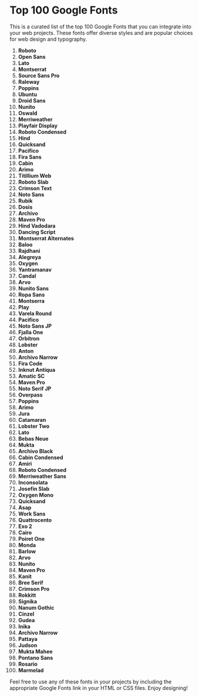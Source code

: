 # Top 100 Google Fonts

This is a curated list of the top 100 Google Fonts that you can integrate into your web projects. These fonts offer diverse styles and are popular choices for web design and typography.

1. **Roboto**
2. **Open Sans**
3. **Lato**
4. **Montserrat**
5. **Source Sans Pro**
6. **Raleway**
7. **Poppins**
8. **Ubuntu**
9. **Droid Sans**
10. **Nunito**
11. **Oswald**
12. **Merriweather**
13. **Playfair Display**
14. **Roboto Condensed**
15. **Hind**
16. **Quicksand**
17. **Pacifico**
18. **Fira Sans**
19. **Cabin**
20. **Arimo**
21. **Titillium Web**
22. **Roboto Slab**
23. **Crimson Text**
24. **Noto Sans**
25. **Rubik**
26. **Dosis**
27. **Archivo**
28. **Maven Pro**
29. **Hind Vadodara**
30. **Dancing Script**
31. **Montserrat Alternates**
32. **Baloo**
33. **Rajdhani**
34. **Alegreya**
35. **Oxygen**
36. **Yantramanav**
37. **Candal**
38. **Arvo**
39. **Nunito Sans**
40. **Ropa Sans**
41. **Montserra**
42. **Play**
43. **Varela Round**
44. **Pacifico**
45. **Noto Sans JP**
46. **Fjalla One**
47. **Orbitron**
48. **Lobster**
49. **Anton**
50. **Archivo Narrow**
51. **Fira Code**
52. **Inknut Antiqua**
53. **Amatic SC**
54. **Maven Pro**
55. **Noto Serif JP**
56. **Overpass**
57. **Poppins**
58. **Arimo**
59. **Jura**
60. **Catamaran**
61. **Lobster Two**
62. **Lato**
63. **Bebas Neue**
64. **Mukta**
65. **Archivo Black**
66. **Cabin Condensed**
67. **Amiri**
68. **Roboto Condensed**
69. **Merriweather Sans**
70. **Inconsolata**
71. **Josefin Slab**
72. **Oxygen Mono**
73. **Quicksand**
74. **Asap**
75. **Work Sans**
76. **Quattrocento**
77. **Exo 2**
78. **Cairo**
79. **Poiret One**
80. **Monda**
81. **Barlow**
82. **Arvo**
83. **Nunito**
84. **Maven Pro**
85. **Kanit**
86. **Bree Serif**
87. **Crimson Pro**
88. **Rokkitt**
89. **Signika**
90. **Nanum Gothic**
91. **Cinzel**
92. **Gudea**
93. **Inika**
94. **Archivo Narrow**
95. **Pattaya**
96. **Judson**
97. **Mukta Mahee**
98. **Pontano Sans**
99. **Rosario**
100. **Marmelad**

Feel free to use any of these fonts in your projects by including the appropriate Google Fonts link in your HTML or CSS files. Enjoy designing!
